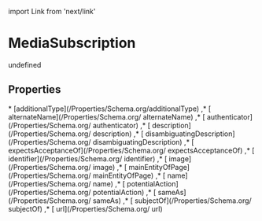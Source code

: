 import Link from 'next/link'
# MediaSubscription

undefined

## Properties

<Grid>
* [additionalType](/Properties/Schema.org/additionalType)
,* [ alternateName](/Properties/Schema.org/ alternateName)
,* [ authenticator](/Properties/Schema.org/ authenticator)
,* [ description](/Properties/Schema.org/ description)
,* [ disambiguatingDescription](/Properties/Schema.org/ disambiguatingDescription)
,* [ expectsAcceptanceOf](/Properties/Schema.org/ expectsAcceptanceOf)
,* [ identifier](/Properties/Schema.org/ identifier)
,* [ image](/Properties/Schema.org/ image)
,* [ mainEntityOfPage](/Properties/Schema.org/ mainEntityOfPage)
,* [ name](/Properties/Schema.org/ name)
,* [ potentialAction](/Properties/Schema.org/ potentialAction)
,* [ sameAs](/Properties/Schema.org/ sameAs)
,* [ subjectOf](/Properties/Schema.org/ subjectOf)
,* [ url](/Properties/Schema.org/ url)

</Grid>

